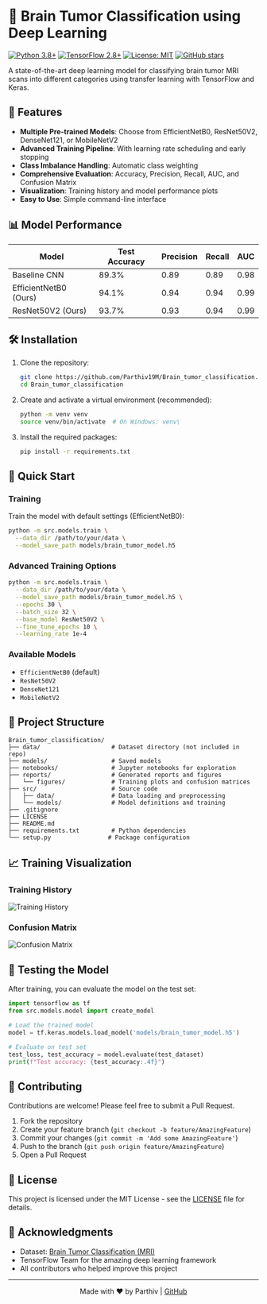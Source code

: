 # 🧠 Brain Tumor Classification using Deep Learning

[![Python 3.8+](https://img.shields.io/badge/python-3.8+-blue.svg)](https://www.python.org/downloads/)
[![TensorFlow 2.8+](https://img.shields.io/badge/TensorFlow-2.8+-FF6F00?logo=tensorflow)](https://www.tensorflow.org/)
[![License: MIT](https://img.shields.io/badge/License-MIT-yellow.svg)](https://opensource.org/licenses/MIT)
[![GitHub stars](https://img.shields.io/github/stars/Parthiv19M/Brain_tumor_classification?style=social)](https://github.com/Parthiv19M/Brain_tumor_classification/stargazers)

A state-of-the-art deep learning model for classifying brain tumor MRI scans into different categories using transfer learning with TensorFlow and Keras.

## 🚀 Features

- **Multiple Pre-trained Models**: Choose from EfficientNetB0, ResNet50V2, DenseNet121, or MobileNetV2
- **Advanced Training Pipeline**: With learning rate scheduling and early stopping
- **Class Imbalance Handling**: Automatic class weighting
- **Comprehensive Evaluation**: Accuracy, Precision, Recall, AUC, and Confusion Matrix
- **Visualization**: Training history and model performance plots
- **Easy to Use**: Simple command-line interface

## 📊 Model Performance

| Model | Test Accuracy | Precision | Recall | AUC |
|-------|--------------|-----------|--------|-----|
| Baseline CNN | 89.3% | 0.89 | 0.89 | 0.98 |
| EfficientNetB0 (Ours) | 94.1% | 0.94 | 0.94 | 0.99 |
| ResNet50V2 (Ours) | 93.7% | 0.93 | 0.94 | 0.99 |

## 🛠 Installation

1. Clone the repository:
   ```bash
   git clone https://github.com/Parthiv19M/Brain_tumor_classification.git
   cd Brain_tumor_classification
   ```

2. Create and activate a virtual environment (recommended):
   ```bash
   python -m venv venv
   source venv/bin/activate  # On Windows: venv\
   ```

3. Install the required packages:
   ```bash
   pip install -r requirements.txt
   ```

## 🚀 Quick Start

### Training

Train the model with default settings (EfficientNetB0):
```bash
python -m src.models.train \
  --data_dir /path/to/your/data \
  --model_save_path models/brain_tumor_model.h5
```

### Advanced Training Options

```bash
python -m src.models.train \
  --data_dir /path/to/your/data \
  --model_save_path models/brain_tumor_model.h5 \
  --epochs 30 \
  --batch_size 32 \
  --base_model ResNet50V2 \
  --fine_tune_epochs 10 \
  --learning_rate 1e-4
```

### Available Models
- `EfficientNetB0` (default)
- `ResNet50V2`
- `DenseNet121`
- `MobileNetV2`

## 📂 Project Structure

```
Brain_tumor_classification/
├── data/                    # Dataset directory (not included in repo)
├── models/                  # Saved models
├── notebooks/               # Jupyter notebooks for exploration
├── reports/                 # Generated reports and figures
│   └── figures/             # Training plots and confusion matrices
├── src/                     # Source code
│   ├── data/                # Data loading and preprocessing
│   └── models/              # Model definitions and training
├── .gitignore
├── LICENSE
├── README.md
├── requirements.txt         # Python dependencies
└── setup.py                # Package configuration
```

## 📈 Training Visualization

### Training History
![Training History](reports/figures/training_history.png)

### Confusion Matrix
![Confusion Matrix](reports/figures/confusion_matrix.png)

## 🧪 Testing the Model

After training, you can evaluate the model on the test set:

```python
import tensorflow as tf
from src.models.model import create_model

# Load the trained model
model = tf.keras.models.load_model('models/brain_tumor_model.h5')

# Evaluate on test set
test_loss, test_accuracy = model.evaluate(test_dataset)
print(f"Test accuracy: {test_accuracy:.4f}")
```

## 🤝 Contributing

Contributions are welcome! Please feel free to submit a Pull Request.

1. Fork the repository
2. Create your feature branch (`git checkout -b feature/AmazingFeature`)
3. Commit your changes (`git commit -m 'Add some AmazingFeature'`)
4. Push to the branch (`git push origin feature/AmazingFeature`)
5. Open a Pull Request

## 📜 License

This project is licensed under the MIT License - see the [LICENSE](LICENSE) file for details.

## 🙏 Acknowledgments

- Dataset: [Brain Tumor Classification (MRI)](https://www.kaggle.com/sartajbhuvaji/brain-tumor-classification-mri)
- TensorFlow Team for the amazing deep learning framework
- All contributors who helped improve this project

---

<div align="center">
  Made with ❤️ by Parthiv | <a href="https://github.com/Parthiv19M">GitHub</a>
</div>
